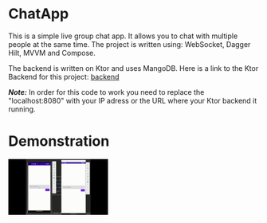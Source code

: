 # ChatApp
This is a simple live group chat app. It allows you to chat with multiple people at the same time. The project is written using: WebSocket, Dagger Hilt, MVVM and Compose. 

The backend is written on Ktor and uses MangoDB. Here is a link to the Ktor Backend for this project: [backend](https://github.com/ilya-shevtsov/ChatAppBackend)

***Note:*** In order for this code to work you need to replace the "localhost:8080" with your IP adress or the URL where your Ktor backend it running. 

# Demonstration

<img src="REAMMEImages/videodemonstration.gif" width="200">

